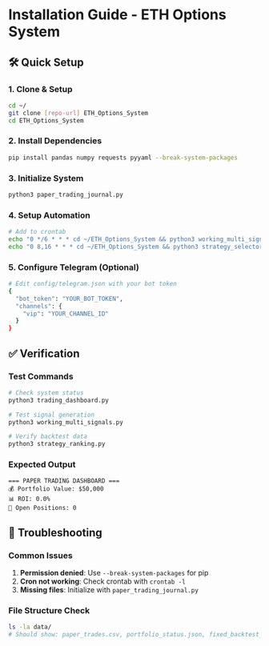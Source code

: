 # Installation Guide - ETH Options System

## 🛠️ Quick Setup

### 1. Clone & Setup
```bash
cd ~/
git clone [repo-url] ETH_Options_System
cd ETH_Options_System
```

### 2. Install Dependencies
```bash
pip install pandas numpy requests pyyaml --break-system-packages
```

### 3. Initialize System
```bash
python3 paper_trading_journal.py
```

### 4. Setup Automation
```bash
# Add to crontab
echo "0 */6 * * * cd ~/ETH_Options_System && python3 working_multi_signals.py >> logs/signals.log 2>&1" | crontab -
echo "0 8,16 * * * cd ~/ETH_Options_System && python3 strategy_selector.py >> logs/strategy_recommendations.log 2>&1" | crontab -
```

### 5. Configure Telegram (Optional)
```bash
# Edit config/telegram.json with your bot token
{
  "bot_token": "YOUR_BOT_TOKEN",
  "channels": {
    "vip": "YOUR_CHANNEL_ID"
  }
}
```

## ✅ Verification

### Test Commands
```bash
# Check system status
python3 trading_dashboard.py

# Test signal generation
python3 working_multi_signals.py

# Verify backtest data
python3 strategy_ranking.py
```

### Expected Output
```
=== PAPER TRADING DASHBOARD ===
💰 Portfolio Value: $50,000
📊 ROI: 0.0%
🔄 Open Positions: 0
```

## 🚨 Troubleshooting

### Common Issues
1. **Permission denied**: Use `--break-system-packages` for pip
2. **Cron not working**: Check crontab with `crontab -l`
3. **Missing files**: Initialize with `paper_trading_journal.py`

### File Structure Check
```bash
ls -la data/
# Should show: paper_trades.csv, portfolio_status.json, fixed_backtest_results.csv
```
